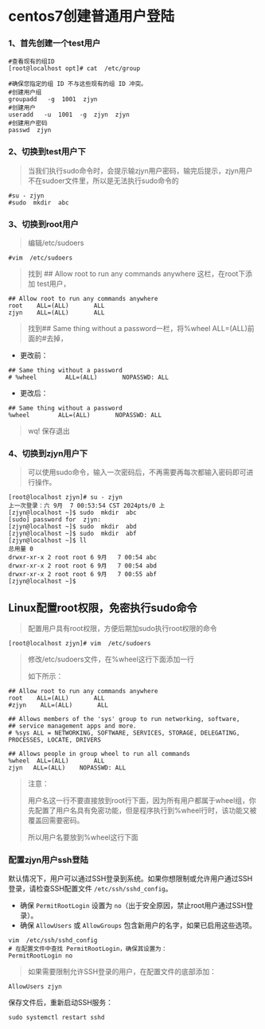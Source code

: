 # centos7创建普通用户登陆

### 1、首先创建一个test用户

```shell
#查看现有的组ID
[root@localhost opt]# cat  /etc/group

#确保您指定的组 ID 不与这些现有的组 ID 冲突。
#创建用户组
groupadd   -g  1001  zjyn
#创建用户
useradd   -u  1001  -g  zjyn  zjyn
#创建用户密码
passwd  zjyn
```

### 2、切换到test用户下

> 当我们执行sudo命令时，会提示输zjyn用户密码，输完后提示，zjyn用户不在sudoer文件里，所以是无法执行sudo命令的

```shell
#su - zjyn
#sudo  mkdir  abc
```

### 3、切换到root用户

> 编辑/etc/sudoers

```shell
#vim  /etc/sudoers

```

> 找到  ## Allow root to run any commands anywhere 这栏，在root下添加 test用户，

```shell
## Allow root to run any commands anywhere 
root    ALL=(ALL)       ALL
zjyn    ALL=(ALL)       ALL
```

> 找到## Same thing without a password一栏，将%wheel ALL=(ALL)前面的#去掉，

+ 更改前：

```shell
## Same thing without a password
# %wheel        ALL=(ALL)       NOPASSWD: ALL
```

+ 更改后：

```shell
## Same thing without a password
%wheel        ALL=(ALL)       NOPASSWD: ALL
```

> wq! 保存退出

### 4、切换到zjyn用户下

> 可以使用sudo命令，输入一次密码后，不再需要再每次都输入密码即可进行操作。

```shell
[root@localhost zjyn]# su - zjyn
上一次登录：六 9月  7 00:53:54 CST 2024pts/0 上
[zjyn@localhost ~]$ sudo  mkdir  abc
[sudo] password for  zjyn:
[zjyn@localhost ~]$ sudo  mkdir  abd
[zjyn@localhost ~]$ sudo  mkdir  abf
[zjyn@localhost ~]$ ll
总用量 0
drwxr-xr-x 2 root root 6 9月   7 00:54 abc
drwxr-xr-x 2 root root 6 9月   7 00:54 abd
drwxr-xr-x 2 root root 6 9月   7 00:55 abf
[zjyn@localhost ~]$ 
```

## Linux配置root权限，免密执行sudo命令

> 配置用户具有root权限，方便后期加sudo执行root权限的命令

```shell
[root@localhost zjyn]# vim  /etc/sudoers
```

> 修改/etc/sudoers文件，在%wheel这行下面添加一行
>
> 如下所示：

```shell
## Allow root to run any commands anywhere 
root    ALL=(ALL)       ALL
#zjyn    ALL=(ALL)       ALL

## Allows members of the 'sys' group to run networking, software, 
## service management apps and more.
# %sys ALL = NETWORKING, SOFTWARE, SERVICES, STORAGE, DELEGATING, PROCESSES, LOCATE, DRIVERS

## Allows people in group wheel to run all commands
%wheel  ALL=(ALL)       ALL
zjyn   ALL=(ALL)    NOPASSWD: ALL
```

> 注意：
>
> ​     用户名这一行不要直接放到root行下面，因为所有用户都属于wheel组，你先配置了用户名具有免密功能，但是程序执行到%wheel行时，该功能又被覆盖回需要密码。
>
> 所以用户名要放到%wheel这行下面

### 配置zjyn用户ssh登陆

默认情况下，用户可以通过SSH登录到系统。如果你想限制或允许用户通过SSH登录，请检查SSH配置文件 `/etc/ssh/sshd_config`。

- 确保 `PermitRootLogin` 设置为 `no`（出于安全原因，禁止root用户通过SSH登录）。
- 确保 `AllowUsers` 或 `AllowGroups` 包含新用户的名字，如果已启用这些选项。

```shell
vim  /etc/ssh/sshd_config
# 在配置文件中查找 PermitRootLogin，确保其设置为：
PermitRootLogin no
```

> 如果需要限制允许SSH登录的用户，在配置文件的底部添加：

```shell
AllowUsers zjyn
```

保存文件后，重新启动SSH服务：

```shell
sudo systemctl restart sshd

```









































